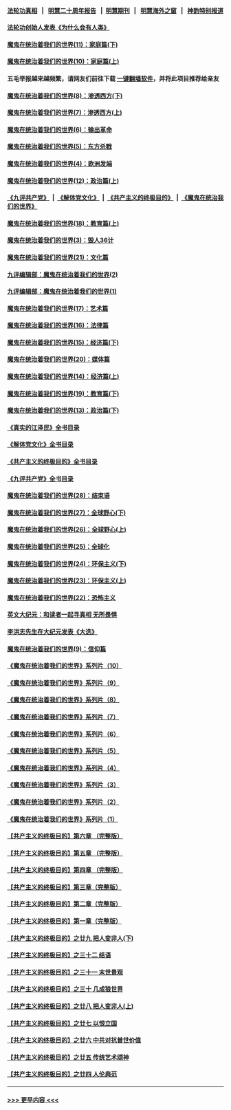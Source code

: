 #### [法轮功真相](https://github.com/gfw-breaker/truth/blob/master/README.md?t=0) &nbsp;&nbsp;|&nbsp;&nbsp; [明慧二十周年报告](https://github.com/gfw-breaker/mh-reports/blob/master/README.md?t=0) &nbsp;&nbsp;|&nbsp;&nbsp;[明慧期刊](https://github.com/gfw-breaker/mh-qikan) &nbsp;&nbsp;|&nbsp;&nbsp; [明慧海外之窗](https://github.com/gfw-breaker/mh-news/blob/master/README.md?t=0) &nbsp;&nbsp;|&nbsp;&nbsp; [神韵特别报道](https://github.com/gfw-breaker/mh-news/blob/master/shenyun.md?t=0)
#### [法轮功创始人发表《为什么会有人类》](../pages/nsc422/n13912117.md?t=01240643) 
#### [魔鬼在统治着我们的世界(11)：家庭篇(下)](../pages/nsc422/n10440961.md?t=01240643) 
#### [魔鬼在统治着我们的世界(10)：家庭篇(上)](../pages/nsc422/n10435448.md?t=01240643) 
#### 五毛举报越来越频繁，请网友们前往下载 [一键翻墙软件](https://github.com/gfw-breaker/ssr-accounts)，并将此项目推荐给亲友
#### [魔鬼在统治着我们的世界(8)：渗透西方(下)](../pages/nsc422/n10429603.md?t=01240643) 
#### [魔鬼在统治着我们的世界(7)：渗透西方(上)](../pages/nsc422/n10426013.md?t=01240643) 
#### [魔鬼在统治着我们的世界(6)：输出革命](../pages/nsc422/n10421536.md?t=01240643) 
#### [魔鬼在统治着我们的世界(5)：东方杀戮](../pages/nsc422/n10417707.md?t=01240643) 
#### [魔鬼在统治着我们的世界(4)：欧洲发端](../pages/nsc422/n10414890.md?t=01240643) 
#### [魔鬼在统治着我们的世界(12)：政治篇(上)](../pages/nsc422/n10444576.md?t=01240643) 
#### [《九评共产党》](https://github.com/begood0513/9ping.md/blob/master/README.md) &nbsp;|&nbsp; [《解体党文化》](../../../../jtdwh.md/blob/master/README.md)  &nbsp;|&nbsp; [《共产主义的终极目的》](../../../../gczydzjmd.md/blob/master/README.md) &nbsp;|&nbsp; [《魔鬼在统治我们的世界》](../../../../mgztzwmdsj.md/blob/master/README.md) 
#### [魔鬼在统治着我们的世界(18)：教育篇(上)](../pages/nsc422/n10526970.md?t=01240643) 
#### [魔鬼在统治着我们的世界(3)：毁人36计](../pages/nsc422/n10411583.md?t=01240643) 
#### [魔鬼在统治着我们的世界(21)：文化篇](../pages/nsc422/n10597706.md?t=01240643) 
#### [九评编辑部：魔鬼在统治着我们的世界(2)](../pages/nsc422/n10410036.md?t=01240643) 
#### [九评编辑部：魔鬼在统治着我们的世界(1)](../pages/nsc422/n10406825.md?t=01240643) 
#### [魔鬼在统治着我们的世界(17)：艺术篇](../pages/nsc422/n10499093.md?t=01240643) 
#### [魔鬼在统治着我们的世界(16)：法律篇](../pages/nsc422/n10485969.md?t=01240643) 
#### [魔鬼在统治着我们的世界(15)：经济篇(下)](../pages/nsc422/n10469975.md?t=01240643) 
#### [魔鬼在统治着我们的世界(20)：媒体篇](../pages/nsc422/n10586579.md?t=01240643) 
#### [魔鬼在统治着我们的世界(14)：经济篇(上)](../pages/nsc422/n10457370.md?t=01240643) 
#### [魔鬼在统治着我们的世界(19)：教育篇(下)](../pages/nsc422/n10564808.md?t=01240643) 
#### [魔鬼在统治着我们的世界(13)：政治篇(下)](../pages/nsc422/n10448270.md?t=01240643) 
#### [《真实的江泽民》全书目录](../pages/nsc422/n13721399.md?t=01240643) 
#### [《解体党文化》全书目录](../pages/nsc422/n13721157.md?t=01240643) 
#### [《共产主义的终极目的》全书目录](../pages/nsc422/n13721048.md?t=01240643) 
#### [《九评共产党》全书目录](../pages/nsc422/n13708085.md?t=01240643) 
#### [魔鬼在统治着我们的世界(28)：结束语](../pages/nsc422/n10936246.md?t=01240643) 
#### [魔鬼在统治着我们的世界(27)：全球野心(下)](../pages/nsc422/n10928319.md?t=01240643) 
#### [魔鬼在统治着我们的世界(26)：全球野心(上)](../pages/nsc422/n10900318.md?t=01240643) 
#### [魔鬼在统治着我们的世界(25)：全球化](../pages/nsc422/n10788205.md?t=01240643) 
#### [魔鬼在统治着我们的世界(24)：环保主义(下)](../pages/nsc422/n10695307.md?t=01240643) 
#### [魔鬼在统治着我们的世界(23)：环保主义(上)](../pages/nsc422/n10688613.md?t=01240643) 
#### [魔鬼在统治着我们的世界(22)：恐怖主义](../pages/nsc422/n10614727.md?t=01240643) 
#### [英文大纪元：和读者一起寻真相 无所畏惧](../pages/nsc422/n12542027.md?t=01240643) 
#### [李洪志先生在大纪元发表《大选》](../pages/nsc422/n12534746.md?t=01240643) 
#### [魔鬼在统治着我们的世界(9)：信仰篇](../pages/nsc422/n10432159.md?t=01240643) 
#### [《魔鬼在统治着我们的世界》系列片（10）](../pages/nsc422/n12292670.md?t=01240643) 
#### [《魔鬼在统治着我们的世界》系列片（9）](../pages/nsc422/n12290859.md?t=01240643) 
#### [《魔鬼在统治着我们的世界》系列片（8）](../pages/nsc422/n12287445.md?t=01240643) 
#### [《魔鬼在统治着我们的世界》系列片（7）](../pages/nsc422/n12283425.md?t=01240643) 
#### [《魔鬼在统治着我们的世界》系列片（6）](../pages/nsc422/n12282314.md?t=01240643) 
#### [《魔鬼在统治着我们的世界》系列片（5）](../pages/nsc422/n12281419.md?t=01240643) 
#### [《魔鬼在统治着我们的世界》系列片（4）](../pages/nsc422/n12274024.md?t=01240643) 
#### [《魔鬼在统治着我们的世界》系列片（3）](../pages/nsc422/n12271322.md?t=01240643) 
#### [《魔鬼在统治着我们的世界》系列片（2）](../pages/nsc422/n12269049.md?t=01240643) 
#### [《魔鬼在统治着我们的世界》系列片（1）](../pages/nsc422/n12267575.md?t=01240643) 
#### [【共产主义的终极目的】第六章 （完整版）](../pages/nsc422/n11428913.md?t=01240643) 
#### [【共产主义的终极目的】第五章 （完整版）](../pages/nsc422/n11428912.md?t=01240643) 
#### [【共产主义的终极目的】第四章 （完整版）](../pages/nsc422/n11428907.md?t=01240643) 
#### [【共产主义的终极目的】第三章（完整版）](../pages/nsc422/n11428848.md?t=01240643) 
#### [【共产主义的终极目的】第二章（完整版）](../pages/nsc422/n11428831.md?t=01240643) 
#### [【共产主义的终极目的】第一章（完整版）](../pages/nsc422/n11417651.md?t=01240643) 
#### [【共产主义的终极目的】之廿九 把人变非人(下)](../pages/nsc422/n11344140.md?t=01240643) 
#### [【共产主义的终极目的】之三十二 结语](../pages/nsc422/n11360535.md?t=01240643) 
#### [【共产主义的终极目的】之三十一 末世景观](../pages/nsc422/n11351129.md?t=01240643) 
#### [【共产主义的终极目的】之三十 几成狼世界](../pages/nsc422/n11348280.md?t=01240643) 
#### [【共产主义的终极目的】之廿八 把人变非人(上)](../pages/nsc422/n11340492.md?t=01240643) 
#### [【共产主义的终极目的】之廿七 以恨立国](../pages/nsc422/n11336944.md?t=01240643) 
#### [【共产主义的终极目的】之廿六 中共对抗普世价值](../pages/nsc422/n11324785.md?t=01240643) 
#### [【共产主义的终极目的】之廿五 传统艺术颂神](../pages/nsc422/n11296396.md?t=01240643) 
#### [【共产主义的终极目的】之廿四 人伦典范](../pages/nsc422/n11296397.md?t=01240643) 

----
#### [ >>> 更早内容 <<< ](../indexes/nsc422-earlier.md)
